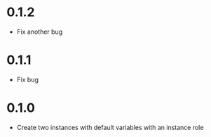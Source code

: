 # 0.1.2
- Fix another bug

# 0.1.1
- Fix bug

# 0.1.0
- Create two instances with default variables with an instance role